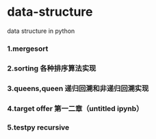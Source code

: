 # data-structure

data structure in python

### 1.mergesort
### 2.sorting 各种排序算法实现
### 3.queens,queen 递归回溯和非递归回溯实现
### 4.target offer 第一二章（untitled ipynb）
### 5.testpy recursive
